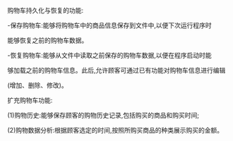 购物车持久化与恢复的功能:

-保存购物车:能够将购物车中的商品信息保存到文件中,以便下次运行程序时

能够恢复之前的购物车数据。

-恢复购物车:能够从文件中读取之前保存的购物车数据,以便在程序启动时能

够加载之前的购物车信息。此后,允许顾客可通过已有功能对购物车信息进行编辑

(增加、删除、修改)。

扩充购物车功能:

(1)购物历史:能够保存顾客的购物历史记录,包括购买的商品和购买时间;

(2)购物数据分析:根据顾客选定的时间,按照所购买商品的种类展示购买的金额。
